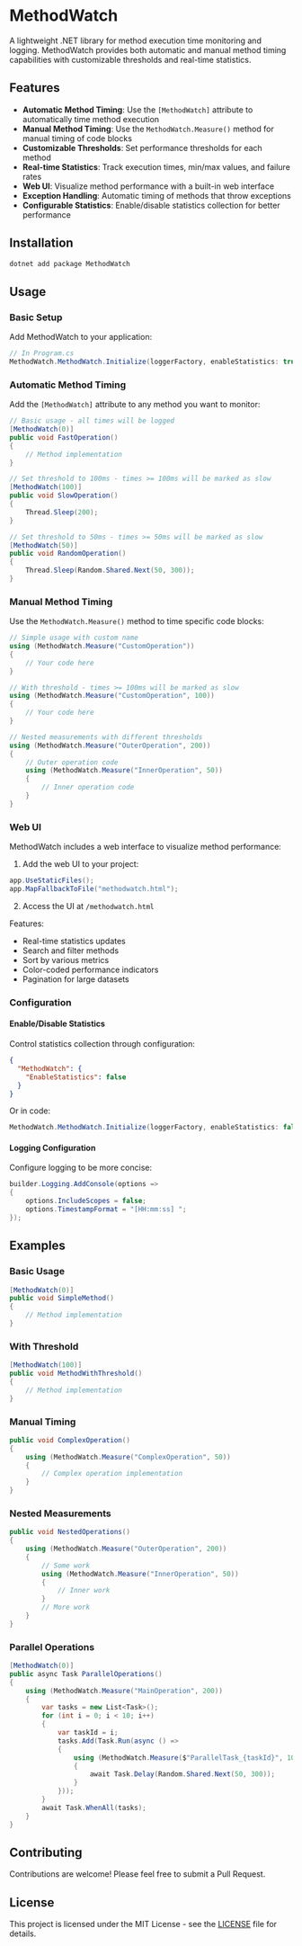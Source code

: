 # MethodWatch

A lightweight .NET library for method execution time monitoring and logging. MethodWatch provides both automatic and manual method timing capabilities with customizable thresholds and real-time statistics.

## Features

- **Automatic Method Timing**: Use the `[MethodWatch]` attribute to automatically time method execution
- **Manual Method Timing**: Use the `MethodWatch.Measure()` method for manual timing of code blocks
- **Customizable Thresholds**: Set performance thresholds for each method
- **Real-time Statistics**: Track execution times, min/max values, and failure rates
- **Web UI**: Visualize method performance with a built-in web interface
- **Exception Handling**: Automatic timing of methods that throw exceptions
- **Configurable Statistics**: Enable/disable statistics collection for better performance

## Installation

```bash
dotnet add package MethodWatch
```

## Usage

### Basic Setup

Add MethodWatch to your application:

```csharp
// In Program.cs
MethodWatch.MethodWatch.Initialize(loggerFactory, enableStatistics: true);
```

### Automatic Method Timing

Add the `[MethodWatch]` attribute to any method you want to monitor:

```csharp
// Basic usage - all times will be logged
[MethodWatch(0)]
public void FastOperation()
{
    // Method implementation
}

// Set threshold to 100ms - times >= 100ms will be marked as slow
[MethodWatch(100)]
public void SlowOperation()
{
    Thread.Sleep(200);
}

// Set threshold to 50ms - times >= 50ms will be marked as slow
[MethodWatch(50)]
public void RandomOperation()
{
    Thread.Sleep(Random.Shared.Next(50, 300));
}
```

### Manual Method Timing

Use the `MethodWatch.Measure()` method to time specific code blocks:

```csharp
// Simple usage with custom name
using (MethodWatch.Measure("CustomOperation"))
{
    // Your code here
}

// With threshold - times >= 100ms will be marked as slow
using (MethodWatch.Measure("CustomOperation", 100))
{
    // Your code here
}

// Nested measurements with different thresholds
using (MethodWatch.Measure("OuterOperation", 200))
{
    // Outer operation code
    using (MethodWatch.Measure("InnerOperation", 50))
    {
        // Inner operation code
    }
}
```

### Web UI

MethodWatch includes a web interface to visualize method performance:

1. Add the web UI to your project:
```csharp
app.UseStaticFiles();
app.MapFallbackToFile("methodwatch.html");
```

2. Access the UI at `/methodwatch.html`

Features:
- Real-time statistics updates
- Search and filter methods
- Sort by various metrics
- Color-coded performance indicators
- Pagination for large datasets

### Configuration

#### Enable/Disable Statistics

Control statistics collection through configuration:

```json
{
  "MethodWatch": {
    "EnableStatistics": false
  }
}
```

Or in code:
```csharp
MethodWatch.MethodWatch.Initialize(loggerFactory, enableStatistics: false);
```

#### Logging Configuration

Configure logging to be more concise:
```csharp
builder.Logging.AddConsole(options =>
{
    options.IncludeScopes = false;
    options.TimestampFormat = "[HH:mm:ss] ";
});
```

## Examples

### Basic Usage

```csharp
[MethodWatch(0)]
public void SimpleMethod()
{
    // Method implementation
}
```

### With Threshold

```csharp
[MethodWatch(100)]
public void MethodWithThreshold()
{
    // Method implementation
}
```

### Manual Timing

```csharp
public void ComplexOperation()
{
    using (MethodWatch.Measure("ComplexOperation", 50))
    {
        // Complex operation implementation
    }
}
```

### Nested Measurements

```csharp
public void NestedOperations()
{
    using (MethodWatch.Measure("OuterOperation", 200))
    {
        // Some work
        using (MethodWatch.Measure("InnerOperation", 50))
        {
            // Inner work
        }
        // More work
    }
}
```

### Parallel Operations

```csharp
[MethodWatch(0)]
public async Task ParallelOperations()
{
    using (MethodWatch.Measure("MainOperation", 200))
    {
        var tasks = new List<Task>();
        for (int i = 0; i < 10; i++)
        {
            var taskId = i;
            tasks.Add(Task.Run(async () =>
            {
                using (MethodWatch.Measure($"ParallelTask_{taskId}", 100))
                {
                    await Task.Delay(Random.Shared.Next(50, 300));
                }
            }));
        }
        await Task.WhenAll(tasks);
    }
}
```

## Contributing

Contributions are welcome! Please feel free to submit a Pull Request.

## License

This project is licensed under the MIT License - see the [LICENSE](LICENSE) file for details. 
